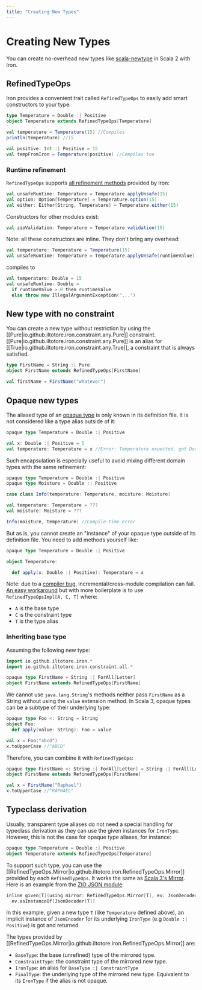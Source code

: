 ```yaml
---
title: "Creating New Types"
---
```


# Creating New Types

You can create no-overhead new types like [scala-newtype](https://github.com/estatico/scala-newtype) in Scala 2 with Iron.

## RefinedTypeOps

Iron provides a convenient trait called `RefinedTypeOps` to easily add smart constructors to your type:

```scala
type Temperature = Double :| Positive
object Temperature extends RefinedTypeOps[Temperature]
```

```scala
val temperature = Temperature(15) //Compiles
println(temperature) //15

val positive: Int :| Positive = 15
val tempFromIron = Temperature(positive) //Compiles too
```

### Runtime refinement

`RefinedTypeOps` supports [all refinement methods](refinement.md) provided by Iron:

```scala
val unsafeRuntime: Temperature = Temperature.applyUnsafe(15)
val option: Option[Temperature] = Temperature.option(15)
val either: Either[String, Temperature] = Temperature.either(15)
```

Constructors for other modules exist:

```scala
val zioValidation: Temperature = Temperature.validation(15)
```

Note: all these constructors are inline. They don't bring any overhead:

```scala
val temperature: Temperature = Temperature(15)
val unsafeRuntime: Temperature = Temperature.applyUnsafe(runtimeValue)
```

compiles to

```scala
val temperature: Double = 15
val unsafeRuntime: Double =
  if runtimeValue > 0 then runtimeValue
  else throw new IllegalArgumentException("...")
```

## New type with no constraint

You can create a new type without restriction by using the [[Pure|io.github.iltotore.iron.constraint.any.Pure]]
constraint. [[Pure|io.github.iltotore.iron.constraint.any.Pure]] is an alias for
[[True|io.github.iltotore.iron.constraint.any.True]], a constraint that is always satisfied.

```scala
type FirstName = String :| Pure
object FirstName extends RefinedTypeOps[FirstName]
```
```scala
val firstName = FirstName("whatever")
```

## Opaque new types

The aliased type of an [opaque type](https://docs.scala-lang.org/scala3/book/types-opaque-types.html) is only known in its definition file. It is not considered like a type alias outside of it:

```scala
opaque type Temperature = Double :| Positive
```

```scala
val x: Double :| Positive = 5
val temperature: Temperature = x //Error: Temperature expected, got Double :| Positive
```

Such encapsulation is especially useful to avoid mixing different domain types with the same refinement:

```scala
opaque type Temperature = Double :| Positive
opaque type Moisture = Double :| Positive
```

```scala
case class Info(temperature: Temperature, moisture: Moisture)

val temperature: Temperature = ???
val moisture: Moisture = ???

Info(moisture, temperature) //Compile-time error
```

But as is, you cannot create an "instance" of your opaque type outside of its definition file. You need to add methods yourself like:

```scala
opaque type Temperature = Double :| Positive

object Temperature:

  def apply(x: Double :| Positive): Temperature = x
```

Note: due to a [compiler bug](https://github.com/lampepfl/dotty/issues/17984), incremental/cross-module compilation can fail.
[An easy workaround](https://github.com/Iltotore/iron/issues/131#issuecomment-1614974318) but with more boilerplate is
to use `RefinedTypeOpsImpl[A, C, T]` where:
- `A` is the base type
- `C` is the constraint type
- `T` is the type alias

### Inheriting base type

Assuming the following new type:

```scala
import io.github.iltotore.iron.*
import io.github.iltotore.iron.constraint.all.*

opaque type FirstName = String :| ForAll[Letter]
object FirstName extends RefinedTypeOps[FirstName]
```

We cannot use `java.lang.String`'s methods neither pass `FirstName` as a String without using the `value`
extension method. In Scala 3, opaque types can be a subtype of their underlying type:

```scala
opaque type Foo <: String = String
object Foo:
  def apply(value: String): Foo = value
```
```scala
val x = Foo("abcd")
x.toUpperCase //"ABCD"
```

Therefore, you can combine it with `RefinedTypeOps`:

```scala
opaque type FirstName <: String :| ForAll[Letter] = String :| ForAll[Letter]
object FirstName extends RefinedTypeOps[FirstName]
```
```scala
val x = FirstName("Raphael")
x.toUpperCase //"RAPHAEL"
```

## Typeclass derivation

Usually, transparent type aliases do not need a special handling for typeclass derivation as they can use the given
instances for `IronType`. However, this is not the case for opaque type aliases, for instance:

```scala
opaque type Temperature = Double :| Positive
object Temperature extends RefinedTypeOps[Temperature]
```

To support such type, you can use the [[RefinedTypeOps.Mirror|io.github.iltotore.iron.RefinedTypeOps.Mirror]] provided by
each `RefinedTypeOps`. It works the same as
[Scala 3's Mirror](https://docs.scala-lang.org/scala3/reference/contextual/derivation.html#mirror). Here is an example
from the [ZIO JSON module](https://iltotore.github.io/iron/docs/modules/zio-json.html):

```scala
inline given[T](using mirror: RefinedTypeOps.Mirror[T], ev: JsonDecoder[mirror.IronType]): JsonDecoder[T] =
  ev.asInstanceOf[JsonDecoder[T]]
```

In this example, given a new type `T` (like `Temperature` defined above), an implicit instance of `JsonEncoder` for its
underlying `IronType` (e.g `Double :| Positive`) is got and returned.

The types provided by [[RefinedTypeOps.Mirror|io.github.iltotore.iron.RefinedTypeOps.Mirror]] are:
- `BaseType`: the base (unrefined) type of the mirrored type.
- `ConstraintType`: the constraint type of the mirrored new type.
- `IronType`: an alias for `BaseType :| ConstraintType`
- `FinalType`: the underlying type of the mirrored new type. Equivalent to its `IronType` if the alias is not opaque.